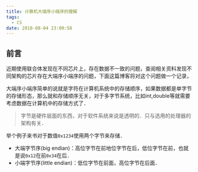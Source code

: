```yaml
---
title: 计算机大端序小端序的理解
tags:
  - CS
date: 2018-08-04 23:09:58
---
```



## 前言

近期使用联合体发现在不同芯片上，存在数据不一致的问题，查阅相关资料发现不同架构的芯片存在大端序小端序的问题，下面这篇博客将对这个问题做一个记录，

<!--more-->

大端序小端序简单的说就是字符在计算机系统中的存储顺序，如果数据都是单字节的存储形态，那么就和存储顺序无关，对于多字节系统，比如int,double等就需要考虑数据在计算机中的存储方式了．

> 字节是硬件层面的东西，对于软件系统来说是透明的．只与选用的处理器的架构有关．

举个例子来书对于数值`0x1234`使用两个字节来存储．

* 大端字节序(big endian)：高位字节在前地位字节在后，低位字节在前，也就是说`0x12`在前`0x34`在后．
* 小端字节序(little endian)：低位字节在前面，高位字节在后面．



